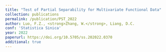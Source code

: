 ```yaml
---
title: "Test of Partial Separability for Multivariate Functional Data"
collection: publications
permalink: /publication/PST_2022
author: Luo, F.Z., <strong>Zhang, W.</strong>, Liang, D.C.
conf: 'Statistica Sinica'
year: 2022
paperurl: https://doi.org/10.5705/ss.202022.0370
additional: true
---
```

